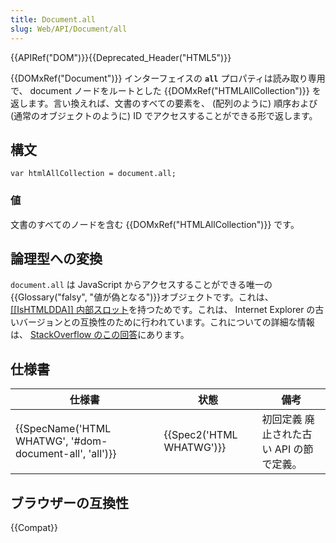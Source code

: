 ```yaml
---
title: Document.all
slug: Web/API/Document/all
---
```


{{APIRef("DOM")}}{{Deprecated_Header("HTML5")}}

{{DOMxRef("Document")}} インターフェイスの **`all`** プロパティは読み取り専用で、 document ノードをルートとした {{DOMxRef("HTMLAllCollection")}} を返します。言い換えれば、文書のすべての要素を、 (配列のように) 順序および (通常のオブジェクトのように) ID でアクセスすることができる形で返します。

## 構文

```
var htmlAllCollection = document.all;
```

### 値

文書のすべてのノードを含む {{DOMxRef("HTMLAllCollection")}} です。

## 論理型への変換

`document.all` は JavaScript からアクセスすることができる唯一の{{Glossary("falsy", "値が偽となる")}}オブジェクトです。これは、[\[\[IsHTMLDDA\]\] 内部スロット](https://tc39.es/ecma262/#sec-IsHTMLDDA-internal-slot)を持つためです。これは、 Internet Explorer の古いバージョンとの互換性のために行われています。これについての詳細な情報は、 [StackOverflow のこの回答](https://stackoverflow.com/a/62005426)にあります。

## 仕様書

| 仕様書                                                                   | 状態                             | 備考                                     |
| ------------------------------------------------------------------------ | -------------------------------- | ---------------------------------------- |
| {{SpecName('HTML WHATWG', '#dom-document-all', 'all')}} | {{Spec2('HTML WHATWG')}} | 初回定義 廃止された古い API の節で定義。 |

## ブラウザーの互換性

{{Compat}}
